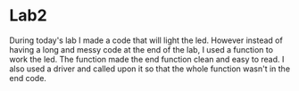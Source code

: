 # Lab2

During today's lab I made a code that will light the led. However instead of having a long and messy code at the end of the lab, I used a function to work the led. The function made the end function clean and easy to read. I also used a driver and called upon it so that the whole function wasn't in the end code. 

